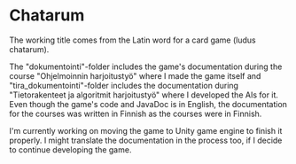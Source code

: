 # Chatarum
The working title comes from the Latin word for a card game (ludus chatarum).

The "dokumentointi"-folder includes the game's documentation during the course "Ohjelmoinnin harjoitustyö" where I made the game itself and "tira_dokumentointi"-folder includes the documentation during "Tietorakenteet ja algoritmit harjoitustyö" where I developed the AIs for it. Even though the game's code and JavaDoc is in English, the documentation for the courses was written in Finnish as the courses were in Finnish.

I'm currently working on moving the game to Unity game engine to finish it properly. I might translate the documentation in the process too, if I decide to continue developing the game.
